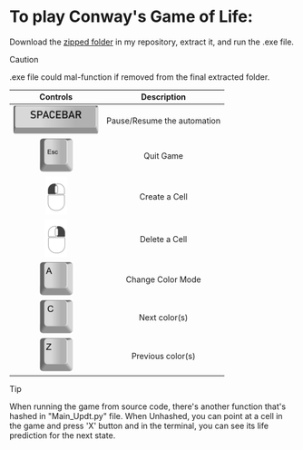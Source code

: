 # To play Conway's Game of Life:
Download the [zipped folder](https://github.com/KatrineAshraf/) in my repository, extract it, and run the .exe file.
>[!CAUTION]
> .exe file could mal-function if removed from the final extracted folder.

| Controls | Description|
| :---: | :----: |
|![spacebar](imgs/spacebar.png) | Pause/Resume the automation|
|![Esc](imgs/esc.png) | Quit Game|
|![Left_Click](imgs/l_mouse.png)| Create a Cell|
|![Right_Click](imgs/r_mouse.png)| Delete a Cell|
|![A](imgs/a.png)| Change Color Mode |
|![C](imgs/c.png)| Next color(s)|
|![Z](imgs/z.png)| Previous color(s)|

>[!TIP]
>When running the game from source code, there's another function that's hashed in "Main_Updt.py" file.
>When Unhashed, you can point at a cell in the game and press 'X' button and in the terminal, you can see its life prediction for the next state.